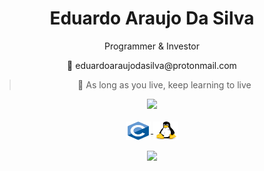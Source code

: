 <h1 align="center"> Eduardo Araujo Da Silva</h1>
<p align="center"> Programmer & Investor  
<p align="center"> 📧 eduardoaraujodasilva@protonmail.com

<blockquote align="center">
🧠  As long as you live, keep learning to live
</blockquote>


<div align="center">
  <a href="https://github.com/repoeduardo">
  <img height="180em" src="https://github-readme-stats.vercel.app/api/top-langs/?username=repoeduardo&layout=compact&langs_count=7&theme=merko"/>
</div>

<div style="display: inline_block" align="center"><br>
  <img align="center" alt="C" height="30" width="40" src="https://github.com/devicons/devicon/blob/master/icons/c/c-original.svg">
  <img align="center" alt="Linux" height="30" width="40" src="https://github.com/devicons/devicon/blob/master/icons/linux/linux-original.svg">
</div>
<br>  
<div align="center"> 
  <a href="https://www.linkedin.com/in/araujo0608/" target="_blank"><img src="https://img.shields.io/badge/-LinkedIn-%230077B5?style=for-the-badge&logo=linkedin&logoColor=white" target="_blank"></a>
</div>
